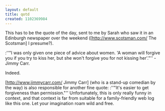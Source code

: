 ```yaml
---
layout: default
title: qotd
created: 1102369984
---
```

This has to be the quote of the day, sent to me by Sarah who saw it in an Edinburgh newspaper over the weekend ([http://www.scotsman.com/ The Scotsman] I presume?).

:''"I was only given one piece of advice about women. 'A woman will forgive you if you try to kiss her, but she won't forgive you for not kissing her'."'' - Jimmy Carr.

Indeed.
<!--break-->
[http://www.jimmycarr.com/ Jimmy Carr] (who is a stand-up comedian by the way) is also responsible for another fine quote:
:''"It's easier to get forgiveness than permission."''
Unfortunately, this is only really funny in context, and that context is far from suitable for a family-friendly web log like this one.  Let your imagination roam wild and free.
